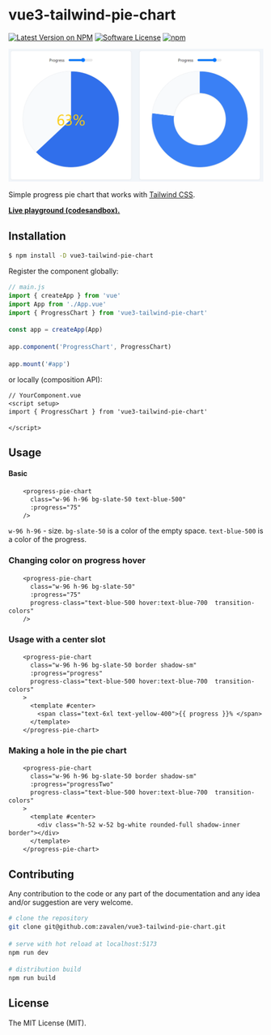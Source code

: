 # vue3-tailwind-pie-chart
 [![Latest Version on NPM](https://img.shields.io/npm/v/draggable-resizable-vue3.svg?style=flat-square)](https://www.npmjs.com/package/draggable-resizable-vue3) 
[![Software License](https://img.shields.io/badge/license-MIT-brightgreen.svg?style=flat-square)](LICENSE.md)
 [![npm](https://img.shields.io/npm/dt/draggable-resizable-vue3.svg?style=flat-square)](https://www.npmjs.com/package/draggable-resizable-vue3) 

![preview](static/screenshot.png)

Simple progress pie chart that works with [Tailwind CSS](https://tailwindcss.com/). 

**[Live playground (codesandbox).](https://codesandbox.io/s/github/zavalen/vue3-tailwind-pie-chart?file=/src/App.vue)**

## Installation

```bash
$ npm install -D vue3-tailwind-pie-chart
```

Register the component globally:

```js
// main.js
import { createApp } from 'vue'
import App from './App.vue'
import { ProgressChart } from 'vue3-tailwind-pie-chart'

const app = createApp(App)

app.component('ProgressChart', ProgressChart)

app.mount('#app')

```

or locally (composition API):

```vue
// YourComponent.vue
<script setup>
import { ProgressChart } from 'vue3-tailwind-pie-chart'

</script>
```

## Usage

#### Basic

```vue
    <progress-pie-chart
      class="w-96 h-96 bg-slate-50 text-blue-500"
      :progress="75"
    />
```

`w-96 h-96` - size.
`bg-slate-50` is a color of the empty space.
`text-blue-500` is a color of the progress.


### Changing color on progress hover

```vue
    <progress-pie-chart
      class="w-96 h-96 bg-slate-50"
      :progress="75"
      progress-class="text-blue-500 hover:text-blue-700  transition-colors"
    />
```

### Usage with a center slot
```vue
    <progress-pie-chart
      class="w-96 h-96 bg-slate-50 border shadow-sm"
      :progress="progress"
      progress-class="text-blue-500 hover:text-blue-700  transition-colors"
    >
      <template #center>
        <span class="text-6xl text-yellow-400">{{ progress }}% </span>
      </template>
    </progress-pie-chart>
```

### Making a hole in the pie chart
```vue
    <progress-pie-chart
      class="w-96 h-96 bg-slate-50 border shadow-sm"
      :progress="progressTwo"
      progress-class="text-blue-500 hover:text-blue-700  transition-colors"
    >
      <template #center>
        <div class="h-52 w-52 bg-white rounded-full shadow-inner border"></div>
      </template>
    </progress-pie-chart>
```
## Contributing

Any contribution to the code or any part of the documentation and any idea and/or suggestion are very welcome.

``` bash
# clone the repository
git clone git@github.com:zavalen/vue3-tailwind-pie-chart.git

# serve with hot reload at localhost:5173
npm run dev

# distribution build
npm run build

```

## License

The MIT License (MIT). 